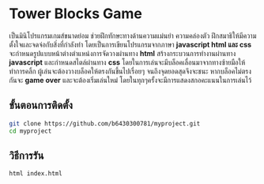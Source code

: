 # Tower Blocks Game

เป็นมินิโปรแกรมเกมส์ขนาดย่อม ช่วยฝึกทักษะทางด้านความแม่นยำ ความคล่องตัว ฝึกสมาธิให้มีความตั้งใจและจดจ่อกับสิ่งที่กำลังทำ โดยเป็นการเขียนโปรแกรมจากภาษา **javascript html และ css** จะกำหนดรูปแบบหน้าต่างตำแหน่งการจัดวางผ่านทาง **html** สร้างกระบวนการทำงานผ่านทาง **javascript** และกำหนดสไตล์ผ่านทาง **css** โดยในการเล่นจะมีบล็อคเลื่อนมาจากทางซ้ายมือให้ทำการคลิ้ก ผู้เล่นจะต้องวางบล็อคให้ตรงกันขึ้นไปเรื่อยๆ จนถึงจุดยอดสุดจึงจะชนะ หากบล็อคไม่ตรงกันจะ **game over** และจะต้องเริ่มเล่นใหม่ โดยในทุกๆครั้งจะมีการแสดงสกอคะแนนในการเล่นไว้

## ขั้นตอนการติดตั้ง

```bash
git clone https://github.com/b6430300781/myproject.git
cd myproject
```

## วิธีการรัน

```bash
html index.html
```
